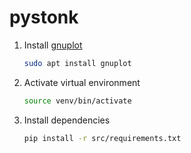 # pystonk

1. Install [gnuplot](http://www.gnuplot.info/)

   ```bash
   sudo apt install gnuplot
   ```

1. Activate virtual environment

   ```bash
   source venv/bin/activate
   ```

1. Install dependencies

   ```bash
   pip install -r src/requirements.txt
   ```
